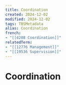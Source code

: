 ```yaml
---
title: Coordination
created: 2024-12-02
modified: 2024-12-02
tags: TBSMetadata
alias: Coordination
french:
- "[[4208 Coordination]]"
relatedTerm:
- "[[12776 Management]]"
- "[[19536 Supervision]]"
---
```

# Coordination
